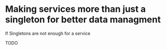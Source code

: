 # Making services more than just a singleton for better data managment

If Singletons are not enough for a service

TODO
